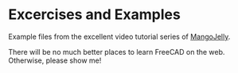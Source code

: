 # Excercises and Examples

Example files from the excellent video tutorial series of [MangoJelly]([url](https://www.youtube.com/@MangoJellySolutions)).

There will be no much better places to learn FreeCAD on the web. Otherwise, please show me!

